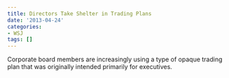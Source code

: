 ```yaml
---
title: Directors Take Shelter in Trading Plans
date: '2013-04-24'
categories:
- WSJ
tags: []
---
```

Corporate board members are increasingly using a type of opaque trading plan that was originally intended primarily for executives.